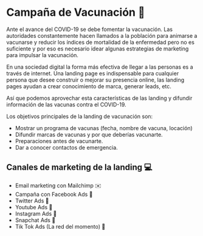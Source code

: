 # Campaña de Vacunación :syringe:

Ante el avance del COVID-19 se debe fomentar la vacunación. Las autoridades constantemente hacen llamados a la población para animarse a vacunarse y reducir los índices de mortalidad de la enfermedad pero no es suficiente y por eso es necesario idear algunas estrategias de marketing	para impulsar la vacunación.

En una sociedad digital la forma más efectiva de llegar a las personas es a través de internet. Una landing page es indispensable para cualquier persona que desee construir o mejorar su presencia online, las landing pages ayudan a crear conocimiento de marca, generar leads, etc.

Así que podemos aprovechar esta características de las landing y difundir información de las vacunas contra el COVID-19. 

Los objetivos principales de la landing de vacunación son:

- Mostrar un programa de vacunas (fecha, nombre de vacuna, locación)
- Difundir marcas de vacunas y por que deberías vacunarte.
- Preparaciones antes de vacunarte.
- Dar a conocer contactos de emergencia.

## Canales de marketing de la landing 💻

- Email marketing con Mailchimp :envelope:
- Campaña con Facebook Ads :dart:
- Twitter Ads :dart:
- Youtube Ads :dart:
- Instagram Ads :dart:
- Snapchat Ads :dart:
- Tik Tok Ads (La red del momento) :dart: